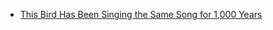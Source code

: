 - [This Bird Has Been Singing the Same Song for 1,000 Years](https://news.nationalgeographic.com/2018/06/swamp-sparrow-bird-sings-same-song-animals/?cmpid=org=ngp::mc=social::src=twitter::cmp=editorial::add=tw20180624animals-birdsong::urid=&sf192440540=1)